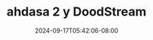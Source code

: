 --- 
title: "ahdasa 2 y DoodStream"
description: "nonton bokeh ahdasa 2 y DoodStream tiktok durasi panjang new"
date: 2024-09-17T05:42:06-08:00
file_code: "yfvmo8uo6us6"
draft: false
cover: "g4v3ux0ctdyb8gre.jpg"
tags: ["ahdasa", "DoodStream", "bokep-indo", "bokep-viral", "bokep-ig"]
length: 436
fld_id: "1482911"
foldername: "Ahh dasa p labilasa update"
categories: ["Ahh dasa p labilasa update"]
views: 0
---